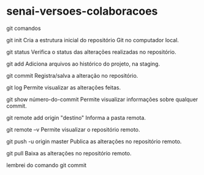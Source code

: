 # senai-versoes-colaboracoes
git comandos

git init
Cria a estrutura inicial do repositório Git no computador local.


git status
Verifica o status das alterações realizadas no repositório.

git add
Adiciona arquivos ao histórico do projeto, na staging.

git commit
Registra/salva a alteração no repositório.

git log
Permite visualizar as alterações feitas.

git show número-do-commit
Permite visualizar informações sobre qualquer commit.

git remote add origin "destino"
Informa a pasta remota.

git remote –v
Permite visualizar o repositório remoto.

git push -u origin master
Publica as alterações no repositório remoto.

git pull
Baixa as alterações no repositório remoto.

lembrei do comando git commit

